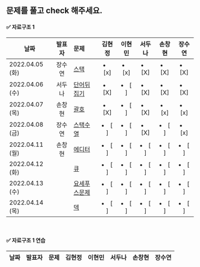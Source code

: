 ## 문제를 풀고 check 해주세요.

<!--
  <details>
  <summary>문제 풀이 체크</summary>
  <div markdown="1"> 
 <div>
  </details>   
 -->
 
 #### ✅ 자료구조 1 
  
|날짜|발표자|문제|김현정|이현민|서두나|손창현|장수연|
|----|:-------------------:|:-----|:----:|:----:|:----:|:----:|:----:|    
| 2022.04.05 (화)| 장수연| [스택](https://www.acmicpc.net/problem/10828) | <li> [x] </li>| <li> [x] </li> |<li> [X] </li> |<li> [X] </li>| <li> [X] </li> |
| 2022.04.06 (수) | 서두나 | [단어뒤집기](https://www.acmicpc.net/problem/9093)|<li> [X] </li>| <li> [ ] </li> |<li> [X] </li> |<li> [X] </li>| <li> [X] </li> |
| 2022.04.07 (목)|손창현|[괄호](https://www.acmicpc.net/problem/9012)  | <li> [X] </li>| <li> [ ] </li> |<li> [X] </li> |<li> [x] </li>| <li> [x] </li> |
| 2022.04.08 (금)| 장수연 |[스택수열](https://www.acmicpc.net/problem/1874) | <li> [ ] </li>| <li> [ ] </li> |<li> [X] </li> |<li> [ ] </li>| <li> [x] </li> |
| 2022.04.11 (월)| 손창현 |[에디터](https://www.acmicpc.net/problem/1406)  | <li> [ ] </li>| <li> [ ] </li> |<li> [ ] </li> |<li> [ ] </li>| <li> [ ] </li> |
| 2022.04.12 (화) |  |[큐](https://www.acmicpc.net/problem/10845)  | <li> [ ] </li>| <li> [ ] </li> |<li> [ ] </li> |<li> [ ] </li>| <li> [ ] </li> |
| 2022.04.13 (수)|  |[요세푸스문제](https://www.acmicpc.net/problem/1158)| <li> [ ] </li>| <li> [ ] </li> |<li> [ ] </li> |<li> [ ] </li>| <li> [ ] </li> |
| 2022.04.14 (목) |  |[덱](https://www.acmicpc.net/problem/10866)   | <li> [ ] </li>| <li> [ ] </li> |<li> [ ] </li> |<li> [ ] </li>| <li> [ ] </li> |

<br/>

 #### ✅ 자료구조 1 연습
 
 |날짜|발표자|문제|김현정|이현민|서두나|손창현|장수연|
|----|:-------------------:|:-----|:----:|:----:|:----:|:----:|:----:|  
 

